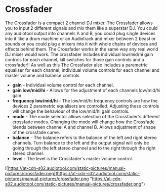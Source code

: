 # Crossfader

The Crossfader is a compact 2 channel DJ mixer. The Crossfader allows
you to input 2 different signals and mix them like a superstar DJ. You
could any audiotool output into channels A and B, you could plug single
devices into it like a drum machine or an Audiotrack and mixer between 2
beast or sounds or you could plug a mixers into it with whole chains of
devices and effects behind them. The Crossfader works in the same way
any real world DJ mixer would work. The crossfader includes individual
low/mid/hi gain controls for each channel, kill switches for those gain
controls and a crossfader\!\! As well as this The Crossfader also
includes a parametric equaliser for each channel, individual volume
controls for each channel and master volume and balance controls.

  - **gain** - Individual volume control for each channel.
  - **gain low/mid/hi** - Allows for the adjustment of each channels
    low/mid/hi gain.
  - **frequency low/mid/hi** - The low/mid/hi frequency controls are how
    the devices 2 parametric equalisers are controlled. Adjusting these
    controls will change the behaviour of the low/mid/hi gain controls.
  - **mode** - The mode selector allows selection of the Crossfader's
    different crossfade modes. Changing the mode will change how the
    Crossfade blends between channel A and channel B. Allows adjustment
    of shape of the crossfade curve.
  - **balance** - The balance refers to the balance of the left and
    right stereo channels. Turn balance to the left and the output
    signal will only be going through the left stereo channel and to the
    right through the right stereo channel.
  - **level** - The level is the Crossfader's master volume control.

![https://at-cdn-s02.audiotool.com/static-pictures/manual-pictures/crossfader.png](https://at-cdn-s02.audiotool.com/static-pictures/manual-pictures/crossfader.png
"https://at-cdn-s02.audiotool.com/static-pictures/manual-pictures/crossfader.png")
